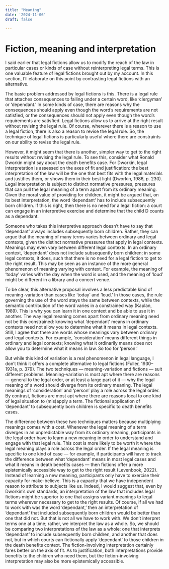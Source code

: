 ```yaml
---
title: "Meaning"
date: '2024-11-06'
draft: false

---
```


# Fiction, meaning and interpretation

I said earlier that legal fictions allow us to modify the reach of the law in particular cases or kinds of case without reinterpreting legal terms. This is one valuable feature of legal fictions brought out by my account. In this section, I’ll elaborate on this point by contrasting legal fictions with an alternative.

The basic problem addressed by legal fictions is this. There is a legal rule that attaches consequences to falling under a certain word, like ‘clergyman’ or ‘dependant.’ In some kinds of case, there are reasons why the consequences should apply even though the word’s requirements are not satisfied, or the consequences should not apply even though the word’s requirements are satisfied. Legal fictions allow us to arrive at the right result without revising the legal rule. Of course, wherever there is a reason to use a legal fiction, there is also a reason to revise the legal rule. So, the technique of legal fictions is particularly useful where there are constraints on our ability to revise the legal rule.

However, it might seem that there is another, simpler way to get to the right results without revising the legal rule. To see this, consider what Ronald Dworkin might say about the death benefits case. For Dworkin, legal interpretation is assessed on the axes of fit and justification: the best interpretation of the law will be the one that best fits with the legal materials and justifies them, or shows them in their best light (Dworkin, 1986, p. 230). Legal interpretation is subject to distinct normative pressures, pressures that can pull the legal meaning of a term apart from its ordinary meaning. Given the moral value of providing for children, it might be argued that, on its best interpretation, the word ‘dependant’ has to include subsequently born children. If this is right, then there is no need for a legal fiction: a court can engage in an interpretive exercise and determine that the child D counts as a dependant.

Someone who takes this interpretive approach doesn’t have to say that ‘dependant’ always includes subsequently born children. Rather, they can argue that the meaning of many terms varies between ordinary and legal contexts, given the distinct normative pressures that apply in legal contexts. Meanings may even vary between different legal contexts. In an ordinary context, ‘dependant’ does not include subsequently born children; in some legal contexts, it does, such that there is no need for a legal fiction to get to the right result. This may be seen as an instance of the more general phenomenon of meaning varying with context. For example, the meaning of ‘today’ varies with the day when the word is used, and the meaning of ‘loud’ might be different in a library and a concert venue.

To be clear, this alternative proposal involves a less predictable kind of meaning-variation than cases like ‘today’ and ‘loud.’ In those cases, the rule governing the use of the word stays the same between contexts, while the semantic contribution of the word varies in a constrained way (Kaplan, 1989). This is why you can learn it in one context and be able to use it in another. The way legal meaning comes apart from ordinary meaning need not be this constrained: knowing what ‘dependant’ means in ordinary contexts need not allow you to determine what it means in legal contexts. Still, I agree that there are words whose meanings vary between ordinary and legal contexts. For example, ‘consideration’ means different things in ordinary and legal contexts; knowing what it ordinarily means does not allow you to determine what it means in law. So too for ‘person.’

But while this kind of variation is a real phenomenon in legal language, I don’t think it offers a complete alternative to legal fictions (Fuller, 1930–1931a, p. 379). The two techniques — meaning-variation and fictions — suit different problems. Meaning-variation is most apt where there are reasons — general to the legal order, or at least a large part of it — why the legal meaning of a word should diverge from its ordinary meaning. The legal meanings of ‘consideration’ and ‘person’ play a role across the legal order. By contrast, fictions are most apt where there are reasons local to one kind of legal situation to (mis)apply a term. The fictional application of ‘dependant’ to subsequently born children is specific to death benefits cases.

The difference between these two techniques matters because multiplying meanings comes with a cost. Whenever the legal meaning of a term diverges in an unpredictable way from its ordinary meaning, participants in the legal order have to learn a new meaning in order to understand and engage with that legal rule. This cost is more likely to be worth it where the legal meaning plays a role across the legal order. If the legal meaning is specific to one kind of case — for example, if participants will have to track the difference between what ‘dependant’ means in most legal cases and what it means in death benefits cases — then fictions offer a more epistemically accessible way to get to the right result (Levenbook, 2022). Instead of learning a new meaning, participants only have to exercise their capacity for make-believe. This is a capacity that we have independent reason to attribute to subjects like us. Indeed, I would suggest that, even by Dworkin’s own standards, an interpretation of the law that includes legal fictions might be superior to one that assigns variant meanings to legal terms wherever necessary to get to the right results. Of course, if all we had to work with was the word ‘dependant,’ then an interpretation of ‘dependant’ that included subsequently born children would be better than one that did not. But that is not all we have to work with. We don’t interpret terms one at a time; rather, we interpret the law as a whole. So, we should be comparing two interpretations of the law as a whole: one that interprets ‘dependant’ to include subsequently born children, and another that does not, but in which courts can fictionally apply ‘dependant’ to those children in the death benefits context. The fiction-involving interpretation certainly fares better on the axis of fit. As to justification, both interpretations provide benefits to the children who need them, but the fiction-involving interpretation may also be more epistemically accessible.